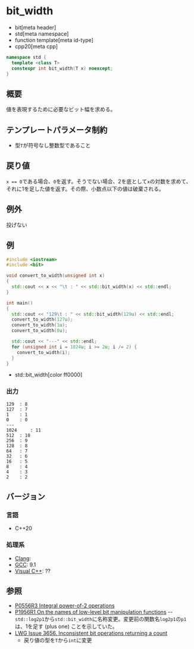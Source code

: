 # bit_width
* bit[meta header]
* std[meta namespace]
* function template[meta id-type]
* cpp20[meta cpp]

```cpp
namespace std {
  template <class T>
  constexpr int bit_width(T x) noexcept;
}
```

## 概要
値を表現するために必要なビット幅を求める。


## テンプレートパラメータ制約
- 型`T`が符号なし整数型であること


## 戻り値
`x == 0`である場合、`0`を返す。そうでない場合、2を底として`x`の対数を求めて、それに1を足した値を返す。その際、小数点以下の値は破棄される。


## 例外
投げない


## 例
```cpp example
#include <iostream>
#include <bit>

void convert_to_width(unsigned int x)
{
  std::cout << x << "\t : " << std::bit_width(x) << std::endl;
}

int main()
{
  std::cout << "129\t : " << std::bit_width(129u) << std::endl;
  convert_to_width(127u);
  convert_to_width(1u);
  convert_to_width(0u);

  std::cout << "---" << std::endl;
  for (unsigned int i = 1024u; i >= 2u; i /= 2) {
    convert_to_width(i);
  }
}
```
* std::bit_width[color ff0000]

### 出力
```
129	 : 8
127	 : 7
1	 : 1
0	 : 0
---
1024	 : 11
512	 : 10
256	 : 9
128	 : 8
64	 : 7
32	 : 6
16	 : 5
8	 : 4
4	 : 3
2	 : 2
```


## バージョン
### 言語
- C++20

### 処理系
- [Clang](/implementation.md#clang):
- [GCC](/implementation.md#gcc): 9.1
- [Visual C++](/implementation.md#visual_cpp): ??


## 参照
- [P0556R3 Integral power-of-2 operations](http://www.open-std.org/jtc1/sc22/wg21/docs/papers/2018/p0556r3.html)
- [P1956R1 On the names of low-level bit manipulation functions](http://www.open-std.org/jtc1/sc22/wg21/docs/papers/2020/p1956r1.pdf)
-- `std::log2p1`から`std::bit_width`に名称変更。変更前の関数名`log2p1`の`p1`は、1を足す (plus one) ことを示していた。
- [LWG Issue 3656. Inconsistent bit operations returning a count](https://wg21.cmeerw.net/lwg/issue3656)
    - 戻り値の型を`T`から`int`に変更
